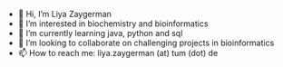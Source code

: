 - 👋 Hi, I’m Liya Zaygerman
- 👀 I’m interested in biochemistry and bioinformatics
- 🌱 I’m currently learning java, python and sql
- 💞️ I’m looking to collaborate on challenging projects in bioinformatics
- 📫 How to reach me: liya.zaygerman (at) tum (dot) de
